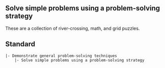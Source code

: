 ## Solve simple problems using a problem-solving strategy

These are a collection of river-crossing, math, and grid puzzles.

## Standard

```
|- Demonstrate general problem-solving techniques
    |- Solve simple problems using a problem-solving strategy
```